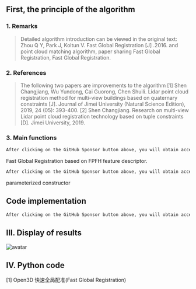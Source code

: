 ##  First, the principle of the algorithm 

###  1. Remarks 

>  Detailed algorithm introduction can be viewed in the original text: Zhou Q Y, Park J, Koltun V. Fast Global Registration [J] .2016. and point cloud matching algorithm, paper sharing Fast Global Registration, Fast Global Registration. 

###  2. References 

>  The following two papers are improvements to the algorithm [1] Shen Changjiang, Wu Yundong, Cai Guorong, Chen Shuili. Lidar point cloud registration method for multi-view buildings based on quaternary constraints [J]. Journal of Jimei University (Natural Science Edition), 2019, 24 (05): 393-400. [2] Shen Changjiang. Research on multi-view Lidar point cloud registration technology based on tuple constraints [D]. Jimei University, 2019. 

###  3. Main functions 

 ```python  
After clicking on the GitHub Sponsor button above, you will obtain access permissions to my private code repository ( https://github.com/slowlon/my_code_bar ) to view this blog code. By searching the code number of this blog, you can find the code you need, code number is: 2024020309574569157
 ```  
Fast Global Registration based on FPFH feature descriptor. 

 ```python  
After clicking on the GitHub Sponsor button above, you will obtain access permissions to my private code repository ( https://github.com/slowlon/my_code_bar ) to view this blog code. By searching the code number of this blog, you can find the code you need, code number is: 2024020309574569157
 ```  
parameterized constructor 

##  Code implementation 

 ```python  
After clicking on the GitHub Sponsor button above, you will obtain access permissions to my private code repository ( https://github.com/slowlon/my_code_bar ) to view this blog code. By searching the code number of this blog, you can find the code you need, code number is: 2024020309574569157
 ```  
##  III. Display of results 

![avatar]( c1d2a7df7a0346a497c02be4e8a82aa1.png) 

##  IV. Python code 

[1] Open3D 快速全局配准(Fast Global Registration) 

